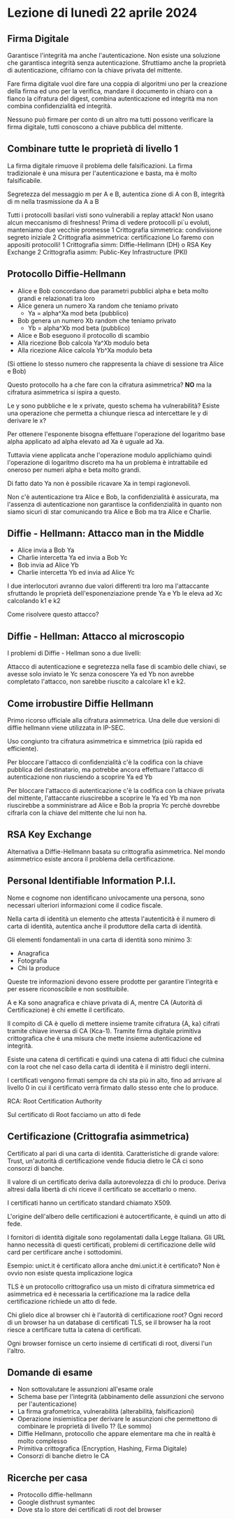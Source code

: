# Lezione di lunedì 22 aprile 2024

## Firma Digitale

Garantisce l'integrità ma anche l'autenticazione.
Non esiste una soluzione che garantisca integrità senza autenticazione.
Sfruttiamo anche la proprietà di autenticazione, cifriamo con la chiave privata del mittente.

Fare firma digitale vuol dire fare una coppia di algoritmi uno per la creazione della firma ed uno per la verifica, mandare il documento in chiaro con a fianco la cifratura del digest, combina autenticazione ed integrità ma non combina confidenzialità ed integrità.

Nessuno può firmare per conto di un altro ma tutti possono verificare la firma digitale, tutti conoscono a chiave pubblica del mittente.

## Combinare tutte le proprietà di livello 1

La firma digitale rimuove il problema delle falsificazioni.
La firma tradizionale è una misura per l'autenticazione e basta, ma è molto falsificabile.

Segretezza del messaggio m per A e B, autentica
zione di A con B, integrità di m nella trasmissione da A a B

Tutti i protocolli basilari visti sono vulnerabili a
replay attack!
Non usano alcun meccanismo di freshness!
Prima di vedere protocolli pi`u evoluti, manteniamo
due vecchie promesse
1 Crittografia simmetrica: condivisione segreto iniziale
2 Crittografia asimmetrica: certificazione
Lo faremo con appositi protocolli!
1 Crittografia simm: Diffie-Hellmann (DH) o RSA Key
Exchange
2 Crittografia asimm: Public-Key Infrastructure (PKI)

## Protocollo Diffie-Hellmann

- Alice e Bob concordano due parametri pubblici alpha e beta molto grandi e relazionati tra loro
- Alice genera un numero Xa random che teniamo privato
    - Ya = alpha^Xa mod beta (pubblico)
- Bob genera un numero Xb random che teniamo privato
    - Yb = alpha^Xb mod beta (pubblico)
- Alice e Bob eseguono il protocollo di scambio
- Alla ricezione Bob calcola Ya^Xb modulo beta
- Alla ricezione Alice calcola Yb^Xa modulo beta

(Si ottiene lo stesso numero che rappresenta la chiave di sessione tra Alice e Bob)

Questo protocollo ha a che fare con la cifratura asimmetrica? **NO** ma la cifratura asimmetrica si ispira a questo.

Le y sono pubbliche e le x private, questo schema ha vulnerabilità? Esiste una operazione che permetta a chiunque riesca ad intercettare le y di derivare le x?

Per ottenere l'esponente bisogna effettuare l'operazione del logaritmo base alpha applicato ad alpha elevato ad Xa è uguale ad Xa.

Tuttavia viene applicata anche l'operazione modulo applichiamo quindi l'operazione di logaritmo discreto ma ha un problema è intrattabile ed oneroso per numeri alpha e beta molto grandi.

Di fatto dato Ya non è possibile ricavare Xa in tempi ragionevoli.

Non c'è autenticazione tra Alice e Bob, la confidenzialità è assicurata, ma l'assenza di autenticazione non garantisce la confidenzialità in quanto non siamo sicuri di star comunicando tra Alice e Bob ma tra Alice e Charlie.

## Diffie - Hellmann: Attacco man in the Middle

- Alice invia a Bob Ya
- Charlie intercetta Ya ed invia a Bob Yc
- Bob invia ad Alice Yb
- Charlie intercetta Yb ed invia ad Alice Yc

I due interlocutori avranno due valori differenti tra loro ma l'attaccante sfruttando le proprietà dell'esponenziazione prende Ya e Yb le eleva ad Xc calcolando k1 e k2

Come risolvere questo attacco?

## Diffie - Hellman: Attacco al microscopio

I problemi di Diffie - Hellman sono a due livelli:

Attacco di autenticazione e segretezza nella fase di scambio delle chiavi, se avesse solo inviato le Yc senza conoscere Ya ed Yb non avrebbe completato l'attacco, non sarebbe riuscito a calcolare k1 e k2.

## Come irrobustire Diffie Hellmann

Primo ricorso ufficiale alla cifratura asimmetrica.
Una delle due versioni di diffie hellmann viene utilizzata in IP-SEC.

Uso congiunto tra cifratura asimmetrica e simmetrica (più rapida ed efficiente).

Per bloccare l'attacco di confidenzialità c'è la codifica con la chiave pubblica del destinatario, ma potrebbe ancora effettuare l'attacco di autenticazione non riusciendo a scoprire Ya ed Yb

Per bloccare l'attacco di autenticazione c'è la codifica con la chiave privata del mittente, l'attaccante riuscirebbe a scoprire le Ya ed Yb ma non riuscirebbe a somministrare ad Alice e Bob la propria Yc perchè dovrebbe cifrarla con la chiave del mittente che lui non ha.

## RSA Key Exchange

Alternativa a Diffie-Hellmann basata su crittografia asimmetrica. Nel mondo asimmetrico esiste ancora il problema della certificazione.

## Personal Identifiable Information P.I.I.

Nome e cognome non identificano univocamente una persona, sono necessari ulteriori informazioni come il codice fiscale.

Nella carta di identità un elemento che attesta l'autenticità è il numero di carta di identità, autentica anche il produttore della carta di identità.

Gli elementi fondamentali in una carta di identità sono minimo 3:
- Anagrafica
- Fotografia
- Chi la produce

Queste tre informazioni devono essere prodotte per garantire l'integrità e per essere riconoscibile e non sostituibile.

A e Ka sono anagrafica e chiave privata di A, mentre CA (Autorità di Certificazione) è chi emette il certificato.

Il compito di CA è quello di mettere insieme tramite cifratura {A, ka} cifrati tramite chiave inversa di CA (Kca-1). Tramite firma digitale primitiva crittografica che è una misura che mette insieme autenticazione ed integrità.

Esiste una catena di certificati e quindi una catena di atti fiduci che culmina con la root che nel caso della carta di identità è il ministro degli interni.

I certificati vengono firmati sempre da chi sta più in alto, fino ad arrivare al livello 0 in cui il certificato verrà firmato dallo stesso ente che lo produce.

RCA: Root Certification Authority

Sul certificato di Root facciamo un atto di fede

## Certificazione (Crittografia asimmetrica)

Certificato al pari di una carta di identità.
Caratteristiche di grande valore: Trust, un'autorità di certificazione vende fiducia dietro le CA ci sono consorzi di banche.

Il valore di un certificato deriva dalla autorevolezza di chi lo produce.
Deriva altresì dalla libertà di chi riceve il certificato se accettarlo o meno.

I certificati hanno un certificato standard chiamato X509.

L'origine dell'albero delle certificazioni è autocertificante, è quindi un atto di fede.

I fornitori di identità digitale sono regolamentati dalla Legge Italiana. Gli URL hanno necessità di questi certificati, problemi di certificazione delle wild card per certificare anche i sottodomini.

Esempio:
unict.it è certificato allora anche dmi.unict.it è certificato? Non è ovvio non esiste questa implicazione logica

TLS è un protocollo crittografico usa un misto di cifratura simmetrica ed asimmetrica ed è necessaria la certificazione ma la radice della certificazione richiede un atto di fede.

Chi glielo dice al browser chi è l'autorità di certificazione root? Ogni record di un browser ha un database di certificati TLS, se il browser ha la root riesce a certificare tutta la catena di certificati.

Ogni browser fornisce un certo insieme di certificati di root, diversi l'un l'altro.

## Domande di esame

- Non sottovalutare le assunzioni all'esame orale
- Schema base per l'integrità (abbinamento delle assunzioni che servono per l'autenticazione)
- La firma grafometrica, vulnerabilità (alterabilità, falsificazioni)
- Operazione insiemistica per derivare le assunzioni che permettono di combinare le proprietà di livello 1? (Le sommo)
- Diffie Hellmann, protocollo che appare elementare ma che in realtà è molto complesso
- Primitiva crittografica (Encryption, Hashing, Firma Digitale)
- Consorzi di banche dietro le CA

## Ricerche per casa

- Protocollo diffie-hellmann
- Google disthrust symantec
- Dove sta lo store dei certificati di root del browser